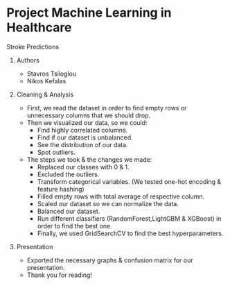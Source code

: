 # Project Machine Learning in Healthcare
Stroke Predictions
    
1. Authors
    - Stavros Tsiloglou
    - Nikos Kefalas 
    
2. Cleaning & Analysis
    - First, we read the dataset in order to find empty rows or unnecessary columns that we should drop.
    - Then we visualized our data, so we could:
        - Find highly correlated columns.
        - Find if our dataset is unbalanced.
        - See the distribution of our data.
        - Spot outliers.
    - The steps we took & the changes we made:
        - Replaced our classes with 0 & 1.
        - Excluded the outliers.
        - Transform categorical variables. (We tested one-hot encoding & feature hashing)
        - Filled empty rows with total average of respective column.
        - Scaled our dataset so we can normalize the data.
        - Balanced our dataset.
        - Run different classifiers (RandomForest,LightGBM & XGBoost) in order to find the best one.
        - Finally, we used GridSearchCV to find the best hyperparameters.

3. Presentation
    - Exported the necessary graphs & confusion matrix for our presentation.
    - Thank you for reading!
    




